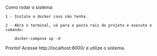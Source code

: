 Como rodar o sistema:

    1 - Instale o docker caso não tenha.

    2 - Abra o terminal, vá para a pasta raiz do projeto e execute o comando: 

        docker-compose up -d

Pronto! Acesse http://localhost:8000/ e utilize o sistema.
